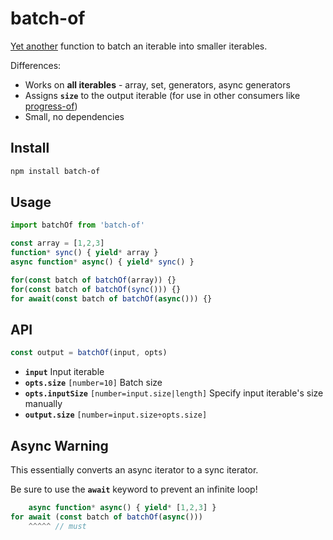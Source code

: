 
# batch-of

[Yet another] function to batch an iterable into smaller iterables.

[Yet another]: https://www.npmjs.com/search?q=batch+iterator

Differences:

* Works on **all iterables** - array, set, generators, async generators
* Assigns **`size`** to the output iterable (for use in other consumers like [progress-of])
* Small, no dependencies

## Install

```sh
npm install batch-of
```

## Usage

```js
import batchOf from 'batch-of'

const array = [1,2,3]
function* sync() { yield* array }
async function* async() { yield* sync() }

for(const batch of batchOf(array)) {}
for(const batch of batchOf(sync())) {}
for await(const batch of batchOf(async())) {}
```

## API

```js
const output = batchOf(input, opts)
```

* **`input`** Input iterable
* **`opts.size`** `[number=10]` Batch size
* **`opts.inputSize`** `[number=input.size|length]` Specify input iterable's size manually
* **`output.size`** `[number=input.size÷opts.size]`

## Async Warning

This essentially converts an async iterator to a sync iterator.

Be sure to use the **`await`** keyword to prevent an infinite loop!

```js
    async function* async() { yield* [1,2,3] }
for await (const batch of batchOf(async()))
    ^^^^^ // must
```


[progress-of]: https://github.com/laggingreflex/progress-of
